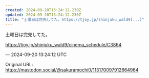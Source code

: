 ```yaml
---
created: 2024-09-20T13:24:12.230Z
updated: 2024-09-20T13:24:12.230Z
title: "土曜日は完売してた。https://tjoy.jp/shinjuku_wald9[...]"
---
```


<p>土曜日は完売してた。</p><p><a href="https://tjoy.jp/shinjuku_wald9/cinema_schedule/C3864" target="_blank" rel="nofollow noopener" translate="no"><span class="invisible">https://</span><span class="ellipsis">tjoy.jp/shinjuku_wald9/cinema_</span><span class="invisible">schedule/C3864</span></a></p>

&mdash; 2024-09-20 13:24:12 UTC

Original URL: https://mastodon.social/@sakuramochi0/113170097912664964

